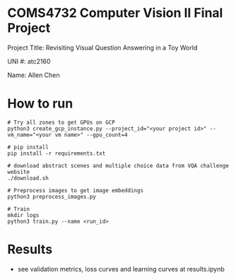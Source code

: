 # COMS4732 Computer Vision II Final Project

Project Title: Revisiting Visual Question Answering in a Toy World

UNI #: atc2160

Name: Allen Chen

# How to run
```
# Try all zones to get GPUs on GCP
python3 create_gcp_instance.py --project_id="<your project id>" --vm_name="<your vm name>" --gpu_count=4

# pip install
pip install -r requirements.txt

# download abstract scenes and multiple choice data from VQA challenge website
./download.sh

# Preprocess images to get image embeddings
python3 preprocess_images.py

# Train
mkdir logs
python3 train.py --name <run_id>
```

# Results
- see validation metrics, loss curves and learning curves at results.ipynb
